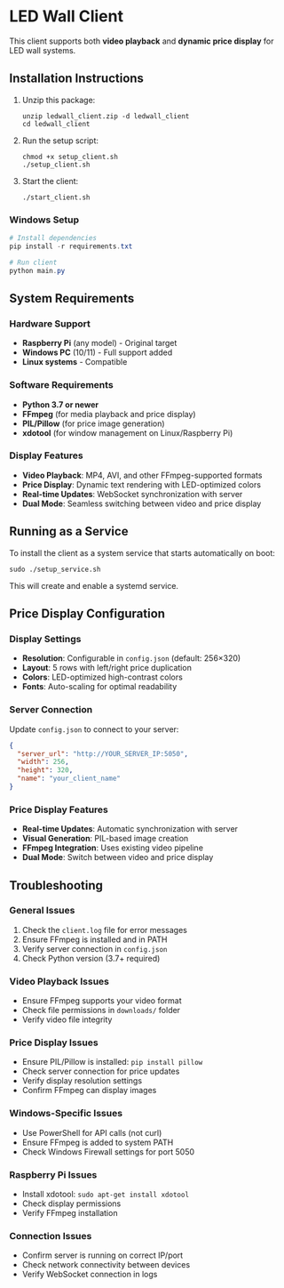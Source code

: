 # LED Wall Client

This client supports both **video playback** and **dynamic price display** for LED wall systems.

## Installation Instructions

1. Unzip this package:
   ```
   unzip ledwall_client.zip -d ledwall_client
   cd ledwall_client
   ```

2. Run the setup script:
   ```
   chmod +x setup_client.sh
   ./setup_client.sh
   ```

3. Start the client:
    ```
    ./start_client.sh
    ```

### Windows Setup
```powershell
# Install dependencies
pip install -r requirements.txt

# Run client
python main.py
```

## System Requirements

### Hardware Support
- **Raspberry Pi** (any model) - Original target
- **Windows PC** (10/11) - Full support added
- **Linux systems** - Compatible

### Software Requirements
- **Python 3.7 or newer**
- **FFmpeg** (for media playback and price display)
- **PIL/Pillow** (for price image generation)
- **xdotool** (for window management on Linux/Raspberry Pi)

### Display Features
- **Video Playback**: MP4, AVI, and other FFmpeg-supported formats
- **Price Display**: Dynamic text rendering with LED-optimized colors
- **Real-time Updates**: WebSocket synchronization with server
- **Dual Mode**: Seamless switching between video and price display

## Running as a Service

To install the client as a system service that starts automatically on boot:

```
sudo ./setup_service.sh
```

This will create and enable a systemd service.

## Price Display Configuration

### Display Settings
- **Resolution**: Configurable in `config.json` (default: 256×320)
- **Layout**: 5 rows with left/right price duplication
- **Colors**: LED-optimized high-contrast colors
- **Fonts**: Auto-scaling for optimal readability

### Server Connection
Update `config.json` to connect to your server:
```json
{
  "server_url": "http://YOUR_SERVER_IP:5050",
  "width": 256,
  "height": 320,
  "name": "your_client_name"
}
```

### Price Display Features
- **Real-time Updates**: Automatic synchronization with server
- **Visual Generation**: PIL-based image creation
- **FFmpeg Integration**: Uses existing video pipeline
- **Dual Mode**: Switch between video and price display

## Troubleshooting

### General Issues
1. Check the `client.log` file for error messages
2. Ensure FFmpeg is installed and in PATH
3. Verify server connection in `config.json`
4. Check Python version (3.7+ required)

### Video Playback Issues
- Ensure FFmpeg supports your video format
- Check file permissions in `downloads/` folder
- Verify video file integrity

### Price Display Issues
- Ensure PIL/Pillow is installed: `pip install pillow`
- Check server connection for price updates
- Verify display resolution settings
- Confirm FFmpeg can display images

### Windows-Specific Issues
- Use PowerShell for API calls (not curl)
- Ensure FFmpeg is added to system PATH
- Check Windows Firewall settings for port 5050

### Raspberry Pi Issues
- Install xdotool: `sudo apt-get install xdotool`
- Check display permissions
- Verify FFmpeg installation

### Connection Issues
- Confirm server is running on correct IP/port
- Check network connectivity between devices
- Verify WebSocket connection in logs
